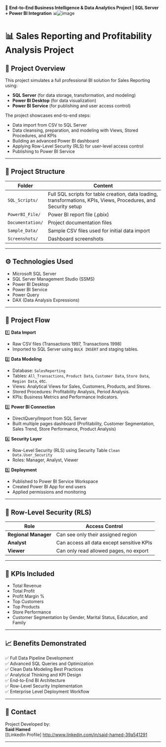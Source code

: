 🚀 **End-to-End Business Intelligence & Data Analytics Project | SQL Server + Power BI Integration** 📊![image](https://github.com/user-attachments/assets/4cf7be06-3e70-4115-bbd5-581abe99539a)


# 📊 Sales Reporting and Profitability Analysis Project

## 📝 Project Overview

This project simulates a full professional BI solution for Sales Reporting using:

- **SQL Server** (for data storage, transformation, and modeling)
- **Power BI Desktop** (for data visualization)
- **Power BI Service** (for publishing and user access control)

The project showcases end-to-end steps:
- Data import from CSV to SQL Server
- Data cleansing, preparation, and modeling with Views, Stored Procedures, and KPIs
- Building an advanced Power BI dashboard
- Applying Row-Level Security (RLS) for user-level access control
- Publishing to Power BI Service

---

## 📂 Project Structure

| Folder | Content |
| ------ | ------- |
| `SQL_Scripts/` | Full SQL scripts for table creation, data loading, transformations, KPIs, Views, Procedures, and Security setup |
| `PowerBI_File/` | Power BI report file (.pbix) |
| `Documentation/` | Project documentation files |
| `Sample_Data/` | Sample CSV files used for initial data import |
| `Screenshots/` | Dashboard screenshots |

---

## ⚙️ Technologies Used

- Microsoft SQL Server
- SQL Server Management Studio (SSMS)
- Power BI Desktop
- Power BI Service
- Power Query
- DAX (Data Analysis Expressions)

---

## 🚀 Project Flow

1️⃣ **Data Import**

- Raw CSV files (Transactions 1997, Transactions 1998)
- Imported to SQL Server using `BULK INSERT` and staging tables.

2️⃣ **Data Modeling**

- Database: `SalesReporting`
- Tables: `All_Transactions`, `Product Data`, `Customer Data`, `Store Data`, `Region Data`, etc.
- Views: Analytical Views for Sales, Customers, Products, and Stores.
- Stored Procedures: Profitability Analysis, Period Analysis.
- KPIs: Business Metrics and Performance Indicators.

3️⃣ **Power BI Connection**

- DirectQuery/Import from SQL Server
- Built multiple pages dashboard (Profitability, Customer Segmentation, Sales Trend, Store Performance, Product Analysis)

4️⃣ **Security Layer**

- Row-Level Security (RLS) using Security Table `Clean Data.User_Security`
- Roles: Manager, Analyst, Viewer

5️⃣ **Deployment**

- Published to Power BI Service Workspace
- Created Power BI App for end users
- Applied permissions and monitoring

---

## 🔐 Row-Level Security (RLS)

| Role | Access Control |
| ---- | -------------- |
| **Regional Manager** | Can see only their assigned region |
| **Analyst** | Can access all data except sensitive KPIs |
| **Viewer** | Can only read allowed pages, no export |

---

## 🧮 KPIs Included

- Total Revenue
- Total Profit
- Profit Margin %
- Top Customers
- Top Products
- Store Performance
- Customer Segmentation by Gender, Marital Status, Education, and Family

---

## 📈 Benefits Demonstrated

✅ Full Data Pipeline Development  
✅ Advanced SQL Queries and Optimization  
✅ Clean Data Modeling Best Practices  
✅ Analytical Thinking and KPI Design  
✅ End-to-End BI Architecture  
✅ Row-Level Security Implementation  
✅ Enterprise Level Deployment Workflow

---

## 📩 Contact

Project Developed by:  
**Said Hamed**  
[[LinkedIn Profile]
http://www.linkedin.com/in/said-hamed-39a541291

---
